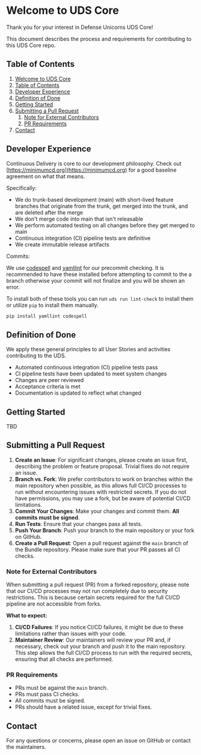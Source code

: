 # Welcome to UDS Core

Thank you for your interest in Defense Unicorns UDS Core!

This document describes the process and requirements for contributing to this UDS Core repo.

## Table of Contents

1. [Welcome to UDS Core](#welcome-to-uds-core)
2. [Table of Contents](#table-of-contents)
3. [Developer Experience](#developer-experience)
4. [Definition of Done](#definition-of-done)
5. [Getting Started](#getting-started)
6. [Submitting a Pull Request](#submitting-a-pull-request)
   1. [Note for External Contributors](#note-for-external-contributors)
   2. [PR Requirements](#pr-requirements)
7. [Contact](#contact)

## Developer Experience

Continuous Delivery is core to our development philosophy. Check out [https://minimumcd.org](https://minimumcd.org) for a good baseline agreement on what that means.

Specifically:

* We do trunk-based development (main) with short-lived feature branches that originate from the trunk, get merged into the trunk, and are deleted after the merge
* We don't merge code into main that isn't releasable
* We perform automated testing on all changes before they get merged to main
* Continuous integration (CI) pipeline tests are definitive
* We create immutable release artifacts

Commits:

We use [codespell](https://github.com/codespell-project/codespell) and [yamllint](https://yamllint.readthedocs.io/en/stable/) for our precommit checking. It is recommended to have these installed before attempting to commit to the a branch otherwise your commit will not finalize and you will be shown an error.

To install both of these tools you can run `uds run lint-check` to install them or utilize `pip` to install them manually.

```bash
pip install yamllint codespell
```

## Definition of Done

We apply these general principles to all User Stories and activities contributing to the UDS.

* Automated continuous integration (CI) pipeline tests pass
* CI pipeline tests have been updated to meet system changes
* Changes are peer reviewed
* Acceptance criteria is met
* Documentation is updated to reflect what changed

## Getting Started

TBD

## Submitting a Pull Request

1. **Create an Issue**: For significant changes, please create an issue first, describing the problem or feature proposal. Trivial fixes do not require an issue.
2. **Branch vs. Fork**: We prefer contributors to work on branches within the main repository when possible, as this allows full CI/CD processes to run without encountering issues with restricted secrets. If you do not have permissions, you may use a fork, but be aware of potential CI/CD limitations.
3. **Commit Your Changes**: Make your changes and commit them. **All commits must be signed**.
4. **Run Tests**: Ensure that your changes pass all tests.
5. **Push Your Branch**: Push your branch to the main repository or your fork on GitHub.
6. **Create a Pull Request**: Open a pull request against the `main` branch of the Bundle repository. Please make sure that your PR passes all CI checks.

### Note for External Contributors

When submitting a pull request (PR) from a forked repository, please note that our CI/CD processes may not run completely due to security restrictions. This is because certain secrets required for the full CI/CD pipeline are not accessible from forks. 

**What to expect:**
1. **CI/CD Failures**: If you notice CI/CD failures, it might be due to these limitations rather than issues with your code.
2. **Maintainer Review**: Our maintainers will review your PR and, if necessary, check out your branch and push it to the main repository. This step allows the full CI/CD process to run with the required secrets, ensuring that all checks are performed.

### PR Requirements

* PRs must be against the `main` branch.
* PRs must pass CI checks.
* All commits must be signed.
* PRs should have a related issue, except for trivial fixes.

## Contact

For any questions or concerns, please open an issue on GitHub or contact the maintainers.
